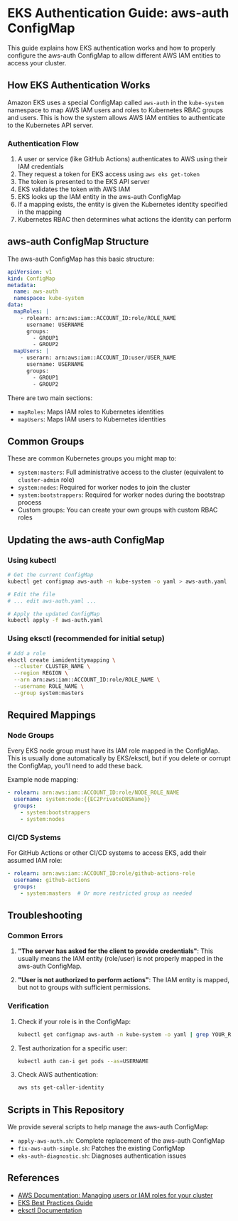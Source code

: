 # EKS Authentication Guide: aws-auth ConfigMap

This guide explains how EKS authentication works and how to properly configure the aws-auth ConfigMap to allow different AWS IAM entities to access your cluster.

## How EKS Authentication Works

Amazon EKS uses a special ConfigMap called `aws-auth` in the `kube-system` namespace to map AWS IAM users and roles to Kubernetes RBAC groups and users. This is how the system allows AWS IAM entities to authenticate to the Kubernetes API server.

### Authentication Flow

1. A user or service (like GitHub Actions) authenticates to AWS using their IAM credentials
2. They request a token for EKS access using `aws eks get-token`
3. The token is presented to the EKS API server
4. EKS validates the token with AWS IAM
5. EKS looks up the IAM entity in the aws-auth ConfigMap
6. If a mapping exists, the entity is given the Kubernetes identity specified in the mapping
7. Kubernetes RBAC then determines what actions the identity can perform

## aws-auth ConfigMap Structure

The aws-auth ConfigMap has this basic structure:

```yaml
apiVersion: v1
kind: ConfigMap
metadata:
  name: aws-auth
  namespace: kube-system
data:
  mapRoles: |
    - rolearn: arn:aws:iam::ACCOUNT_ID:role/ROLE_NAME
      username: USERNAME
      groups:
        - GROUP1
        - GROUP2
  mapUsers: |
    - userarn: arn:aws:iam::ACCOUNT_ID:user/USER_NAME
      username: USERNAME
      groups:
        - GROUP1
        - GROUP2
```

There are two main sections:

- `mapRoles`: Maps IAM roles to Kubernetes identities
- `mapUsers`: Maps IAM users to Kubernetes identities

## Common Groups

These are common Kubernetes groups you might map to:

- `system:masters`: Full administrative access to the cluster (equivalent to `cluster-admin` role)
- `system:nodes`: Required for worker nodes to join the cluster
- `system:bootstrappers`: Required for worker nodes during the bootstrap process
- Custom groups: You can create your own groups with custom RBAC roles

## Updating the aws-auth ConfigMap

### Using kubectl

```bash
# Get the current ConfigMap
kubectl get configmap aws-auth -n kube-system -o yaml > aws-auth.yaml

# Edit the file
# ... edit aws-auth.yaml ...

# Apply the updated ConfigMap
kubectl apply -f aws-auth.yaml
```

### Using eksctl (recommended for initial setup)

```bash
# Add a role
eksctl create iamidentitymapping \
  --cluster CLUSTER_NAME \
  --region REGION \
  --arn arn:aws:iam::ACCOUNT_ID:role/ROLE_NAME \
  --username ROLE_NAME \
  --group system:masters
```

## Required Mappings

### Node Groups

Every EKS node group must have its IAM role mapped in the ConfigMap. This is usually done automatically by EKS/eksctl, but if you delete or corrupt the ConfigMap, you'll need to add these back.

Example node mapping:
```yaml
- rolearn: arn:aws:iam::ACCOUNT_ID:role/NODE_ROLE_NAME
  username: system:node:{{EC2PrivateDNSName}}
  groups:
    - system:bootstrappers
    - system:nodes
```

### CI/CD Systems

For GitHub Actions or other CI/CD systems to access EKS, add their assumed IAM role:

```yaml
- rolearn: arn:aws:iam::ACCOUNT_ID:role/github-actions-role
  username: github-actions
  groups:
    - system:masters  # Or more restricted group as needed
```

## Troubleshooting

### Common Errors

1. **"The server has asked for the client to provide credentials"**: This usually means the IAM entity (role/user) is not properly mapped in the aws-auth ConfigMap.

2. **"User is not authorized to perform actions"**: The IAM entity is mapped, but not to groups with sufficient permissions.

### Verification

1. Check if your role is in the ConfigMap:
   ```bash
   kubectl get configmap aws-auth -n kube-system -o yaml | grep YOUR_ROLE_ARN
   ```

2. Test authorization for a specific user:
   ```bash
   kubectl auth can-i get pods --as=USERNAME
   ```

3. Check AWS authentication:
   ```bash
   aws sts get-caller-identity
   ```

## Scripts in This Repository

We provide several scripts to help manage the aws-auth ConfigMap:

- `apply-aws-auth.sh`: Complete replacement of the aws-auth ConfigMap
- `fix-aws-auth-simple.sh`: Patches the existing ConfigMap
- `eks-auth-diagnostic.sh`: Diagnoses authentication issues

## References

- [AWS Documentation: Managing users or IAM roles for your cluster](https://docs.aws.amazon.com/eks/latest/userguide/add-user-role.html)
- [EKS Best Practices Guide](https://aws.github.io/aws-eks-best-practices/security/docs/iam/#kubernetes-rbac-authorization)
- [eksctl Documentation](https://eksctl.io/usage/iam-identity-mappings/) 